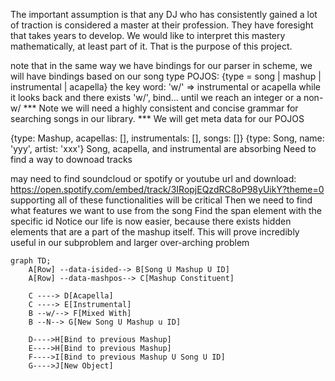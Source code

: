 

The important assumption is that any DJ who has consistently gained a lot of traction is considered a master at their profession. They have foresight that takes years to develop. We would like to interpret this mastery mathematically, at least part of it. That is the purpose of this project.



note that in the same way we have bindings for our parser in scheme, we will have bindings based on
our song type
POJOS:
{type = song | mashup | instrumental | acapella}
the key word: 'w/' => instrumental or acapella
while it looks back and there exists 'w/', bind...
until we reach an integer or a non- w/
*** Note we will need a highly consistent and concise grammar for searching songs in our library. ***
We will get meta data for our POJOS


{type: Mashup, acapellas: [], instrumentals: [], songs: []}
{type: Song, name: 'yyy', artist: 'xxx'}
Song, acapella, and instrumental are absorbing
Need to find a way to downoad tracks
        

may need to find soundcloud or spotify or youtube url and download: https://open.spotify.com/embed/track/3IRopjEQzdRC8oP98yUikY?theme=0
supporting all of these functionalities will be critical
Then we need to find what features we want to use from the song
Find the span element with the specific id
Notice our life is now easier, because there exists hidden elements that are a part of the mashup itself.
This will prove incredibly useful in our subproblem and larger over-arching problem


```mermaid
graph TD;
    A[Row] --data-isided--> B[Song U Mashup U ID]
    A[Row] --data-mashpos--> C[Mashup Constituent]

    C ----> D[Acapella]
    C ----> E[Instrumental]
    B --w/--> F[Mixed With]
    B --N--> G[New Song U Mashup u ID]

    D---->H[Bind to previous Mashup]
    E---->H[Bind to previous Mashup]
    F---->I[Bind to previous Mashup U Song U ID]
    G---->J[New Object]

```